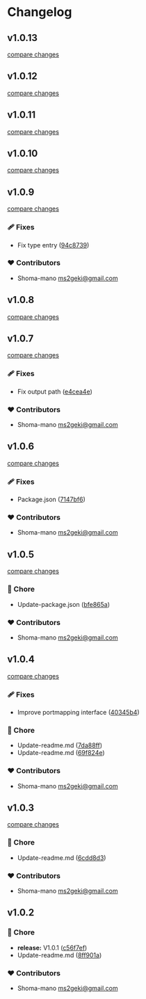 # Changelog


## v1.0.13

[compare changes](https://github.com/shoma-mano/task-definition-ts/compare/v1.0.12...v1.0.13)

## v1.0.12

[compare changes](https://github.com/shoma-mano/task-definition-ts/compare/v1.0.11...v1.0.12)

## v1.0.11

[compare changes](https://github.com/shoma-mano/task-definition-ts/compare/v1.0.10...v1.0.11)

## v1.0.10

[compare changes](https://github.com/shoma-mano/task-definition-ts/compare/v1.0.9...v1.0.10)

## v1.0.9

[compare changes](https://github.com/shoma-mano/task-definition-ts/compare/v1.0.8...v1.0.9)

### 🩹 Fixes

- Fix type entry ([94c8739](https://github.com/shoma-mano/task-definition-ts/commit/94c8739))

### ❤️ Contributors

- Shoma-mano <ms2geki@gmail.com>

## v1.0.8

[compare changes](https://github.com/shoma-mano/task-definition-ts/compare/v1.0.7...v1.0.8)

## v1.0.7

[compare changes](https://github.com/shoma-mano/task-definition-ts/compare/v1.0.6...v1.0.7)

### 🩹 Fixes

- Fix output path ([e4cea4e](https://github.com/shoma-mano/task-definition-ts/commit/e4cea4e))

### ❤️ Contributors

- Shoma-mano <ms2geki@gmail.com>

## v1.0.6

[compare changes](https://github.com/shoma-mano/task-definition-ts/compare/v1.0.5...v1.0.6)

### 🩹 Fixes

- Package.json ([7147bf6](https://github.com/shoma-mano/task-definition-ts/commit/7147bf6))

### ❤️ Contributors

- Shoma-mano <ms2geki@gmail.com>

## v1.0.5

[compare changes](https://github.com/shoma-mano/task-definition-ts/compare/v1.0.4...v1.0.5)

### 🏡 Chore

- Update-package.json ([bfe865a](https://github.com/shoma-mano/task-definition-ts/commit/bfe865a))

### ❤️ Contributors

- Shoma-mano <ms2geki@gmail.com>

## v1.0.4

[compare changes](https://github.com/shoma-mano/task-definition-ts/compare/v1.0.3...v1.0.4)

### 🩹 Fixes

- Improve portmapping interface ([40345b4](https://github.com/shoma-mano/task-definition-ts/commit/40345b4))

### 🏡 Chore

- Update-readme.md ([7da88ff](https://github.com/shoma-mano/task-definition-ts/commit/7da88ff))
- Update-readme.md ([69f824e](https://github.com/shoma-mano/task-definition-ts/commit/69f824e))

### ❤️ Contributors

- Shoma-mano <ms2geki@gmail.com>

## v1.0.3

[compare changes](https://github.com/shoma-mano/task-definition-ts/compare/v1.0.2...v1.0.3)

### 🏡 Chore

- Update-readme.md ([6cdd8d3](https://github.com/shoma-mano/task-definition-ts/commit/6cdd8d3))

### ❤️ Contributors

- Shoma-mano <ms2geki@gmail.com>

## v1.0.2


### 🏡 Chore

- **release:** V1.0.1 ([c56f7ef](https://github.com/shoma-mano/task-definition-ts/commit/c56f7ef))
- Update-readme.md ([8ff901a](https://github.com/shoma-mano/task-definition-ts/commit/8ff901a))

### ❤️ Contributors

- Shoma-mano <ms2geki@gmail.com>

